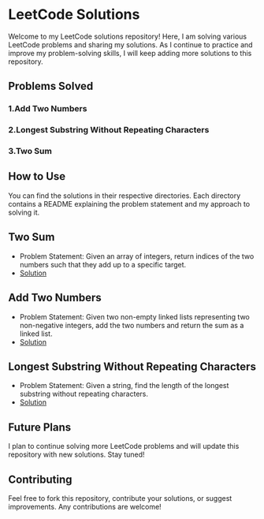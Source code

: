 # LeetCode Solutions
Welcome to my LeetCode solutions repository! Here, I am solving various LeetCode problems and sharing my solutions. As I continue to practice and improve my problem-solving skills, I will keep adding more solutions to this repository.

## Problems Solved
### 1.Add Two Numbers
### 2.Longest Substring Without Repeating Characters
### 3.Two Sum
## How to Use
You can find the solutions in their respective directories. Each directory contains a README explaining the problem statement and my approach to solving it.
## Two Sum
- Problem Statement: Given an array of integers, return indices of the two numbers such that they add up to a specific target.
- [Solution]([[https://www.youtube.com/playlist?list=PLQVXoXFVVtp3e_urGZcMNAHx2Eo4Rm5Xk](https://github.com/dogaaydinn/LeetCodeProblems/blob/master/LeetCodeProblems/AddTwoNumbers/002-AddTwoNumbers.cs)](https://github.com/dogaaydinn/LeetCodeProblems/blob/master/LeetCodeProblems/TwoSum/001-TwoSum.cs))
## Add Two Numbers
- Problem Statement: Given two non-empty linked lists representing two non-negative integers, add the two numbers and return the sum as a linked list.
- [Solution]([https://www.youtube.com/playlist?list=PLQVXoXFVVtp3e_urGZcMNAHx2Eo4Rm5Xk](https://github.com/dogaaydinn/LeetCodeProblems/blob/master/LeetCodeProblems/AddTwoNumbers/002-AddTwoNumbers.cs))
## Longest Substring Without Repeating Characters
- Problem Statement: Given a string, find the length of the longest substring without repeating characters.
- [Solution]([https://www.youtube.com/playlist?list=PLQVXoXFVVtp3e_urGZcMNAHx2Eo4Rm5Xk](https://github.com/dogaaydinn/LeetCodeProblems/blob/master/LeetCodeProblems/AddTwoNumbers/002-AddTwoNumbers.cs)](https://github.com/dogaaydinn/LeetCodeProblems/blob/master/LeetCodeProblems/LongestSubstringWithoutRepeatingCharacters/003-LongestSubstringWithoutRepeatingCharacters.cs))

## Future Plans
I plan to continue solving more LeetCode problems and will update this repository with new solutions. Stay tuned!

## Contributing
Feel free to fork this repository, contribute your solutions, or suggest improvements. Any contributions are welcome!
